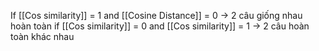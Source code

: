 If [[Cos similarity]] = 1 and [[Cosine Distance]] = 0 -> 2 câu giống nhau hoàn toàn
if [[Cos similarity]] = 0 and [[Cos similarity]] = 1 -> 2 câu hoàn toàn khác nhau

